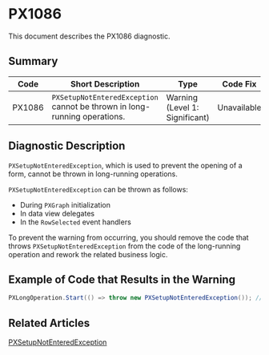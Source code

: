 # PX1086
This document describes the PX1086 diagnostic.

## Summary

| Code   | Short Description                                                         | Type                           | Code Fix    | 
| ------ | ------------------------------------------------------------------------- | ------------------------------ | ----------- | 
| PX1086 | `PXSetupNotEnteredException` cannot be thrown in long-running operations. | Warning (Level 1: Significant) | Unavailable |

## Diagnostic Description

`PXSetupNotEnteredException`, which is used to prevent the opening of a form, cannot be thrown in long-running operations.

`PXSetupNotEnteredException` can be thrown as follows:

 - During `PXGraph` initialization
 - In data view delegates
 - In the `RowSelected` event handlers

To prevent the warning from occurring, you should remove the code that throws `PXSetupNotEnteredException` from the code of the long-running operation and rework the related business logic.

## Example of Code that Results in the Warning

```C#
PXLongOperation.Start(() => throw new PXSetupNotEnteredException()); // The PX1086 warning is displayed for this line.
```

## Related Articles

[PXSetupNotEnteredException](https://help.acumatica.com/Help?ScreenId=ShowWiki&pageid=769bd576-053c-7d27-e7db-c63276e4f07f)